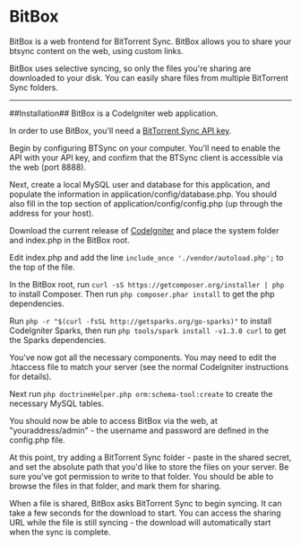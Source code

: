 BitBox
======

BitBox is a web frontend for BitTorrent Sync.  BitBox allows you to share your btsync content on the web, using custom links.  

BitBox uses selective syncing, so only the files you're sharing are downloaded to your disk.  You can easily share files from multiple BitTorrent Sync folders.

-----
##Installation##
BitBox is a CodeIgniter web application.

In order to use BitBox, you'll need a [BitTorrent Sync API key](http://www.bittorrent.com/sync/developers).  

Begin by configuring BTSync on your computer.  You'll need to enable the API with your API key, and confirm that the BTSync client is accessible via the web (port 8888).

Next, create a local MySQL user and database for this application, and populate the information in application/config/database.php.  You should also fill in the top section of application/config/config.php (up through the address for your host).

Download the current release of [CodeIgniter](http://codeigniter.com) and place the system folder and index.php in the BitBox root.

Edit index.php and add the line `include_once './vendor/autoload.php';` to the top of the file.

In the BitBox root, run 
`curl -sS https://getcomposer.org/installer | php`
to install Composer.  Then run `php composer.phar install` to get the php dependencies.

Run `php -r "$(curl -fsSL http://getsparks.org/go-sparks)"` to install CodeIgniter Sparks, then run `php tools/spark install -v1.3.0 curl` to get the Sparks dependencies.

You've now got all the necessary components.  You may need to edit the .htaccess file to match your server (see the normal CodeIgniter instructions for details).

Next run `php doctrineHelper.php orm:schema-tool:create` to create the necessary MySQL tables.

You should now be able to access BitBox via the web, at "youraddress/admin" - the username and password are defined in the config.php file.

At this point, try adding a BitTorrent Sync folder - paste in the shared secret, and set the absolute path that you'd like to store the files on your server.  Be sure you've got permission to write to that folder.  You should be able to browse the files in that folder, and mark them for sharing.

When a file is shared, BitBox asks BitTorrent Sync to begin syncing.  It can take a few seconds for the download to start.  You can access the sharing URL while the file is still syncing - the download will automatically start when the sync is complete.